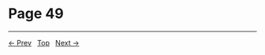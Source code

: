# Page 49


---
[← Prev](/pages/page-048.md) &nbsp; [Top](/index.md) &nbsp; [Next →](/pages/page-050.md)
